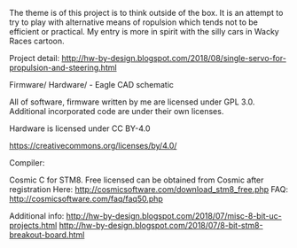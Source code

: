The theme is of this project is to think outside of the box. 
It is an attempt to try to play with alternative means of 
ropulsion which tends not to be efficient or practical. 
My entry is more in spirit with the silly cars in Wacky Races cartoon. 


Project detail: http://hw-by-design.blogspot.com/2018/08/single-servo-for-propulsion-and-steering.html

Firmware/
Hardware/ - Eagle CAD schematic


All of software, firmware written by me are licensed under GPL 3.0. Additional incorporated code are under their own licenses.

Hardware is licensed under CC BY-4.0

https://creativecommons.org/licenses/by/4.0/

Compiler:

Cosmic C for STM8.  Free licensed can be obtained from Cosmic after registration
Here: http://cosmicsoftware.com/download_stm8_free.php
FAQ: http://cosmicsoftware.com/faq/faq50.php

Additional info:
http://hw-by-design.blogspot.com/2018/07/misc-8-bit-uc-projects.html
http://hw-by-design.blogspot.com/2018/07/8-bit-stm8-breakout-board.html

